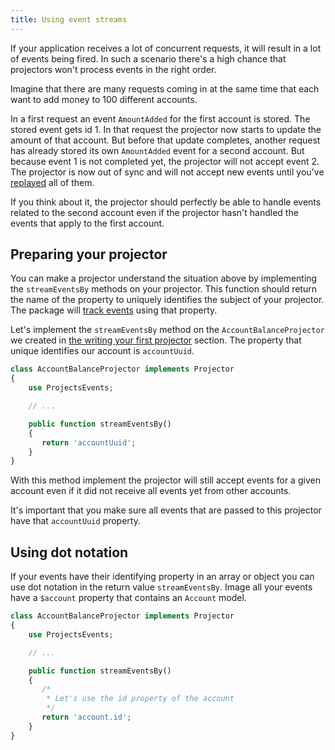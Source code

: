 ```yaml
---
title: Using event streams
---
```


If your application receives a lot of concurrent requests, it will result in a lot of events being fired. In such a scenario there's a high chance that projectors won't process events in the right order.

Imagine that there are many requests coming in at the same time that each want to add money to 100 different accounts.

In a first request an event `AmountAdded` for the first account is stored. The stored event gets id 1. In that request the projector now starts to update the amount of that account. But before that update completes, another request has already stored its own `AmountAdded` event for a second account. But because event 1 is not completed yet, the projector will not accept event 2. The projector is now out of sync and will not accept new events until you've [replayed](laravel-event-projector/v1/replaying-events/replaying-events) all of them.

If you think about it, the projector should perfectly be able to handle events related to the second account even if the projector hasn't handled the events that apply to the first account.

## Preparing your projector

You can make a projector understand the situation above by implementing the `streamEventsBy` methods on your projector. This function should return the name of the property to uniquely identifies the subject of your projector. The package will [track events](/laravel-event-projector/v1/replaying-events/tracking-handled-events) using that property.

Let's implement the `streamEventsBy` method on the `AccountBalanceProjector` we created in [the writing your first projector](/laravel-event-projector/v1/basic-usage/writing-your-first-projector) section. The property that unique identifies our account is `accountUuid`.

```php
class AccountBalanceProjector implements Projector
{
    use ProjectsEvents;

    // ...

    public function streamEventsBy()
    {
       return 'accountUuid';
    }
}
```

With this method implement the projector will still accept events for a given account even if it did not receive all events yet from other accounts.

It's important that you make sure all events that are passed to this projector have that `accountUuid` property.

## Using dot notation

If your events have their identifying property in an array or object you can use dot notation in the return value `streamEventsBy`. Image all your events have a `$account` property that contains an `Account` model. 

```php
class AccountBalanceProjector implements Projector
{
    use ProjectsEvents;

    // ...

    public function streamEventsBy()
    {
       /*
        * Let's use the id property of the account
        */
       return 'account.id';
    }
}
```